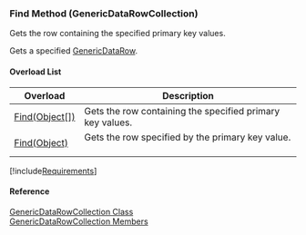 ﻿### Find Method (GenericDataRowCollection)

Gets the row containing the specified primary key values.

Gets a specified [GenericDataRow](fcSDK~FChoice.Foundation.GenericDataRow.md).

#### Overload List

| Overload | Description |
| --- | --- |
| [Find(Object\[\])](fcSDK~FChoice.Foundation.GenericDataRowCollection~Find(Object[]).md) | Gets the row containing the specified primary key values.   |
| [Find(Object)](fcSDK~FChoice.Foundation.GenericDataRowCollection~Find(Object).md) | Gets the row specified by the primary key value.   |

[!include[Requirements](../partials/requirements.md)]



#### Reference

[GenericDataRowCollection Class](fcSDK~FChoice.Foundation.GenericDataRowCollection.md)  
[GenericDataRowCollection Members](fcSDK~FChoice.Foundation.GenericDataRowCollection_members.md)